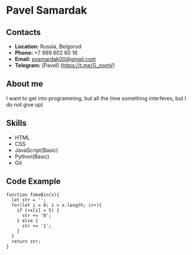 # Pavel Samardak
## Contacts
* __Location:__ Russia, Belgorod
* __Phone:__ +7 999 602 60 16
* __Email:__ psamardak00@gmail.com
* __Telegram:__ [Pavel] (https://t.me/G_nomV)
## About me
I want to get into programming, but all the time something interferes, but I do not give up)
## Skills
* HTML
* CSS
* JavaScript(Basic)
* Python(Basic)
* Git
## Code Example
```
function fakeBin(x){
  let str = '';
  for(let i = 0; i < x.length; i++){
    if (+x[i] < 5) {
      str += '0';
    } else {
      str += '1';
    }
  }
  return str;
}
```